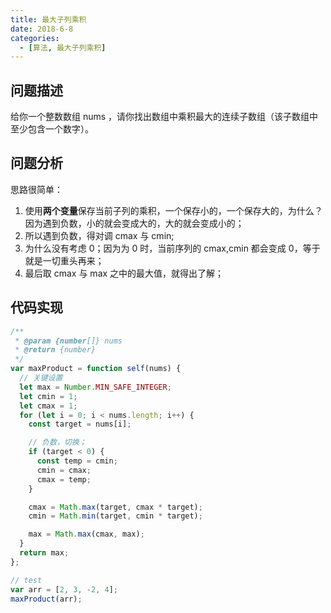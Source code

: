 ```yaml
---
title: 最大子列乘积
date: 2018-6-8
categories:
  - [算法, 最大子列乘积]
---
```


## 问题描述

给你一个整数数组 nums ，请你找出数组中乘积最大的连续子数组（该子数组中至少包含一个数字）。

## 问题分析

思路很简单：

1. 使用**两个变量**保存当前子列的乘积，一个保存小的，一个保存大的，为什么？因为遇到负数，小的就会变成大的，大的就会变成小的；
2. 所以遇到负数，得对调 cmax 与 cmin;
3. 为什么没有考虑 0；因为为 0 时，当前序列的 cmax,cmin 都会变成 0，等于就是一切重头再来；
4. 最后取 cmax 与 max 之中的最大值，就得出了解；

## 代码实现

```js
/**
 * @param {number[]} nums
 * @return {number}
 */
var maxProduct = function self(nums) {
  // 关键设置
  let max = Number.MIN_SAFE_INTEGER;
  let cmin = 1;
  let cmax = 1;
  for (let i = 0; i < nums.length; i++) {
    const target = nums[i];

    // 负数，切换；
    if (target < 0) {
      const temp = cmin;
      cmin = cmax;
      cmax = temp;
    }

    cmax = Math.max(target, cmax * target);
    cmin = Math.min(target, cmin * target);

    max = Math.max(cmax, max);
  }
  return max;
};

// test
var arr = [2, 3, -2, 4];
maxProduct(arr);
```
